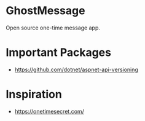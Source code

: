 # GhostMessage
Open source one-time message app.

# Important Packages
- https://github.com/dotnet/aspnet-api-versioning

# Inspiration
- https://onetimesecret.com/
